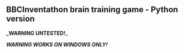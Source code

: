 ## BBCInventathon brain training game - Python version

**_WARNING UNTESTED!**_

**_WARNING WORKS ON WINDOWS ONLY!_**
